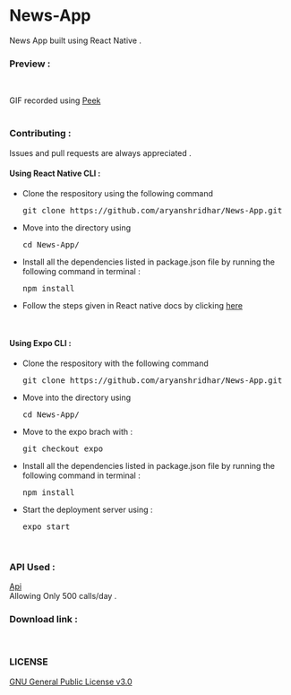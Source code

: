 # News-App
News App built using React Native .

### Preview : 

<br>

GIF recorded using <a href = 'https://github.com/phw/peek'>Peek</a>
<br>
<br>
### Contributing : 
Issues and pull requests are always appreciated .

#### Using React Native CLI :

<ul>
<li>Clone the respository using the following command <pre>git clone https://github.com/aryanshridhar/News-App.git</pre></li>
<li>Move into the directory using <pre>cd News-App/</pre></li>
<li>Install all the dependencies listed in package.json file by running the following command in terminal : <pre>npm install</pre></li>
<li>Follow the steps given in React native docs by clicking <a href = 'https://reactnative.dev/docs/running-on-device'>here</a></li>
</li>
</ul>
<br>

#### Using Expo CLI :

<ul>
<li>Clone the respository with the following command <pre>git clone https://github.com/aryanshridhar/News-App.git</pre></li>
<li>Move into the directory using <pre>cd News-App/</pre></li>
<li>Move to the expo brach with : <pre>git checkout expo</pre></li>
<li>Install all the dependencies listed in package.json file by running the following command in terminal : <pre>npm install</pre></li>
<li>Start the deployment server using : <pre>expo start</pre></li>
</ul>
<br>

### API Used : 
<a href = 'https://newsapi.org/'>Api</a><br>
Allowing Only 500 calls/day .
<br>


### Download link : 

<br>

### LICENSE

<a href = 'https://github.com/aryanshridhar/News-App/blob/EjectToRN/LICENSE'>GNU General Public License v3.0</a> 

